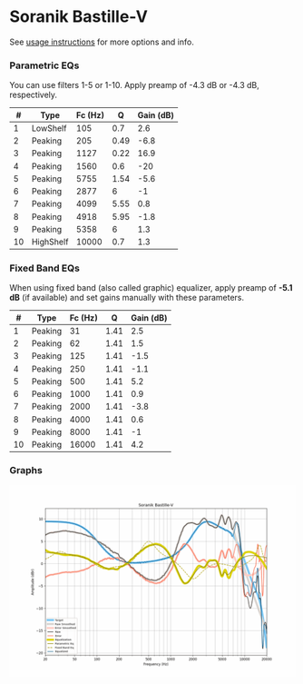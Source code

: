 # Soranik Bastille-V
See [usage instructions](https://github.com/jaakkopasanen/AutoEq#usage) for more options and info.

### Parametric EQs
You can use filters 1-5 or 1-10. Apply preamp of -4.3 dB or -4.3 dB, respectively.

|   # | Type      |   Fc (Hz) |    Q |   Gain (dB) |
|-----|-----------|-----------|------|-------------|
|   1 | LowShelf  |       105 | 0.7  |         2.6 |
|   2 | Peaking   |       205 | 0.49 |        -6.8 |
|   3 | Peaking   |      1127 | 0.22 |        16.9 |
|   4 | Peaking   |      1560 | 0.6  |       -20   |
|   5 | Peaking   |      5755 | 1.54 |        -5.6 |
|   6 | Peaking   |      2877 | 6    |        -1   |
|   7 | Peaking   |      4099 | 5.55 |         0.8 |
|   8 | Peaking   |      4918 | 5.95 |        -1.8 |
|   9 | Peaking   |      5358 | 6    |         1.3 |
|  10 | HighShelf |     10000 | 0.7  |         1.3 |

### Fixed Band EQs
When using fixed band (also called graphic) equalizer, apply preamp of **-5.1 dB** (if available) and set gains manually with these parameters.

|   # | Type    |   Fc (Hz) |    Q |   Gain (dB) |
|-----|---------|-----------|------|-------------|
|   1 | Peaking |        31 | 1.41 |         2.5 |
|   2 | Peaking |        62 | 1.41 |         1.5 |
|   3 | Peaking |       125 | 1.41 |        -1.5 |
|   4 | Peaking |       250 | 1.41 |        -1.1 |
|   5 | Peaking |       500 | 1.41 |         5.2 |
|   6 | Peaking |      1000 | 1.41 |         0.9 |
|   7 | Peaking |      2000 | 1.41 |        -3.8 |
|   8 | Peaking |      4000 | 1.41 |         0.6 |
|   9 | Peaking |      8000 | 1.41 |        -1   |
|  10 | Peaking |     16000 | 1.41 |         4.2 |

### Graphs
![](./Soranik%20Bastille-V.png)
